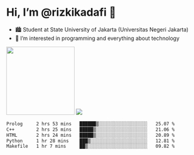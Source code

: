 # Hi, I’m @rizkikadafi 👋
- 🏙 Student at State University of Jakarta (Universitas Negeri Jakarta)
- 👀 I’m interested in programming and everything about technology
<img height="180em" src="https://github-readme-stats.vercel.app/api?username=rizkikadafi&show_icons=true&hide_border=true&&count_private=true&include_all_commits=true" />
<img src="https://github-readme-stats.vercel.app/api/top-langs/?username=rizkikadafi&show_icons=true&hide_border=true&&count_private=true&include_all_commits=true" />

<!--START_SECTION:waka-->

```txt
Prolog     2 hrs 53 mins   ██████▒░░░░░░░░░░░░░░░░░░   25.07 %
C++        2 hrs 25 mins   █████▒░░░░░░░░░░░░░░░░░░░   21.06 %
HTML       2 hrs 24 mins   █████▒░░░░░░░░░░░░░░░░░░░   20.89 %
Python     1 hr 28 mins    ███▒░░░░░░░░░░░░░░░░░░░░░   12.81 %
Makefile   1 hr 7 mins     ██▒░░░░░░░░░░░░░░░░░░░░░░   09.82 %
```

<!--END_SECTION:waka-->

<!---
rizkikadafi/rizkikadafi is a ✨ special ✨ repository because its `README.md` (this file) appears on your GitHub profile.
You can click the Preview link to take a look at your changes.
--->
